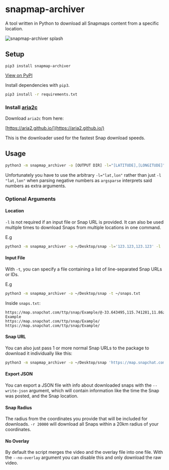 # snapmap-archiver

A tool written in Python to download all Snapmaps content from a specific location.

![snapmap-archiver splash](/.github/img/Splash.png)

## Setup

`pip3 install snapmap-archiver`

[View on PyPI](https://pypi.org/project/snapmap-archiver/)

Install dependencies with `pip3`.

```sh
pip3 install -r requirements.txt
```

### Install [aria2c](http://aria2.github.io/)

Download `aria2c` from here:

[https://aria2.github.io/](https://aria2.github.io/)

This is the downloader used for the fastest Snap download speeds.

## Usage

```sh
python3 -m snapmap_archiver -o [OUTPUT DIR] -l="[LATITUDE],[LONGITUDE]"
```
Unfortunately you have to use the arbitrary `-l="lat,lon"` rather than just `-l "lat,lon"` when parsing negative numbers as `argsparse` interprets said numbers as extra arguments.

### Optional Arguments

#### Location

`-l` is not required if an input file or Snap URL is provided. It can also be used multiple times to download Snaps from multiple locations in one command.

E.g

```sh
python3 -m snapmap_archiver -o ~/Desktop/snap -l='123.123,123.123' -l '445.445,445.445'
```

#### Input File

With `-t`, you can specify a file containing a list of line-separated Snap URLs or IDs.

E.g

```sh
python3 -m snapmap_archiver -o ~/Desktop/snap -t ~/snaps.txt
```

Inside `snaps.txt`:

```
https://map.snapchat.com/ttp/snap/Example/@-33.643495,115.741281,11.86z
Example
https://map.snapchat.com/ttp/snap/Example/
https://map.snapchat.com/ttp/snap/Example/
```

#### Snap URL

You can also just pass 1 or more normal Snap URLs to the package to download it individually like this:

```sh
python3 -m snapmap_archiver -o ~/Desktop/snap 'https://map.snapchat.com/ttp/snap/Example/@-33.643495,115.741281,11.86z'
```

#### Export JSON

You can export a JSON file with info about downloaded snaps with the `--write-json` argument, which will contain information like the time the Snap was posted, and the Snap location.

#### Snap Radius

The radius from the coordinates you provide that will be included for downloads. `-r 20000` will download all Snaps within a 20km radius of your coordinates.

#### No Overlay

By default the script merges the video and the overlay file into one file. With the `--no-overlay` argument you can disable this and only download the raw video.  

